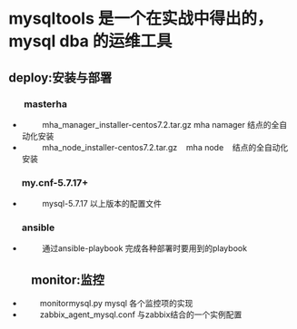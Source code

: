
# mysqltools 是一个在实战中得出的，mysql dba 的运维工具

## deploy:安装与部署
###        masterha
+          mha_manager_installer-centos7.2.tar.gz mha namager 结点的全自动化安装
+          mha_node_installer-centos7.2.tar.gz    mha node    结点的全自动化安装
###        my.cnf-5.7.17+
+          mysql-5.7.17 以上版本的配置文件
###        ansible
+          通过ansible-playbook 完成各种部署时要用到的playbook

##         monitor:监控
+          monitormysql.py mysql 各个监控项的实现
+          zabbix_agent_mysql.conf 与zabbix结合的一个实例配置

